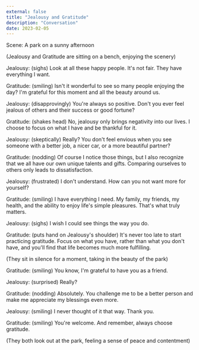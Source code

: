 ```yaml
---
external: false
title: "Jealousy and Gratitude"
description: "Conversation"
date: 2023-02-05
---
```


Scene: A park on a sunny afternoon

(Jealousy and Gratitude are sitting on a bench, enjoying the scenery)

Jealousy: (sighs) Look at all these happy people. It's not fair. They have everything I want.

Gratitude: (smiling) Isn't it wonderful to see so many people enjoying the day? I'm grateful for this moment and all the beauty around us.

Jealousy: (disapprovingly) You're always so positive. Don't you ever feel jealous of others and their success or good fortune?

Gratitude: (shakes head) No, jealousy only brings negativity into our lives. I choose to focus on what I have and be thankful for it.

Jealousy: (skeptically) Really? You don't feel envious when you see someone with a better job, a nicer car, or a more beautiful partner?

Gratitude: (nodding) Of course I notice those things, but I also recognize that we all have our own unique talents and gifts. Comparing ourselves to others only leads to dissatisfaction.

Jealousy: (frustrated) I don't understand. How can you not want more for yourself?

Gratitude: (smiling) I have everything I need. My family, my friends, my health, and the ability to enjoy life's simple pleasures. That's what truly matters.

Jealousy: (sighs) I wish I could see things the way you do.

Gratitude: (puts hand on Jealousy's shoulder) It's never too late to start practicing gratitude. Focus on what you have, rather than what you don't have, and you'll find that life becomes much more fulfilling.

(They sit in silence for a moment, taking in the beauty of the park)

Gratitude: (smiling) You know, I'm grateful to have you as a friend.

Jealousy: (surprised) Really?

Gratitude: (nodding) Absolutely. You challenge me to be a better person and make me appreciate my blessings even more.

Jealousy: (smiling) I never thought of it that way. Thank you.

Gratitude: (smiling) You're welcome. And remember, always choose gratitude.

(They both look out at the park, feeling a sense of peace and contentment)
